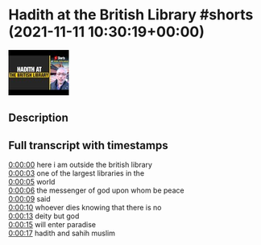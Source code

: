 # Hadith at the British Library #shorts (2021-11-11 10:30:19+00:00)

![alt Hadith at the British Library #shorts](RiD581r_MAQ.jpg "Hadith at the British Library #shorts")

## Description





## Full transcript with timestamps

[0:00:00](https://youtu.be/RiD581r_MAQ?t=0) here i am outside the british library  
[0:00:03](https://youtu.be/RiD581r_MAQ?t=3) one of the largest libraries in the  
[0:00:05](https://youtu.be/RiD581r_MAQ?t=5) world  
[0:00:06](https://youtu.be/RiD581r_MAQ?t=6) the messenger of god upon whom be peace  
[0:00:09](https://youtu.be/RiD581r_MAQ?t=9) said  
[0:00:10](https://youtu.be/RiD581r_MAQ?t=10) whoever dies knowing that there is no  
[0:00:13](https://youtu.be/RiD581r_MAQ?t=13) deity but god  
[0:00:15](https://youtu.be/RiD581r_MAQ?t=15) will enter paradise  
[0:00:17](https://youtu.be/RiD581r_MAQ?t=17) hadith and sahih muslim  
